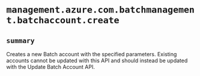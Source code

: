 # `management.azure.com.batchmanagement.batchaccount.create`

## `summary`
Creates a new Batch account with the specified parameters. Existing accounts cannot be updated with this API and should instead be updated with the Update Batch Account API.


